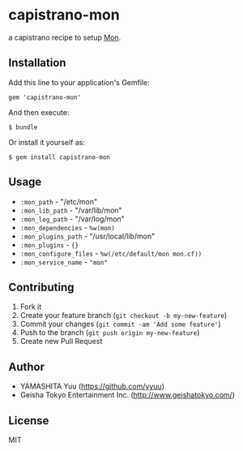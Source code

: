 # capistrano-mon

a capistrano recipe to setup [Mon](https://mon.wiki.kernel.org/).

## Installation

Add this line to your application's Gemfile:

    gem 'capistrano-mon'

And then execute:

    $ bundle

Or install it yourself as:

    $ gem install capistrano-mon

## Usage

 * `:mon_path` - "/etc/mon"
 * `:mon_lib_path` - "/var/lib/mon"
 * `:mon_log_path` - "/var/log/mon"
 * `:mon_dependencies` - `%w(mon)`
 * `:mon_plugins_path` - "/usr/local/lib/mon"
 * `:mon_plugins` - `{}`
 * `:mon_configure_files` - `%w(/etc/default/mon mon.cf))`
 * `:mon_service_name` - `"mon"`

## Contributing

1. Fork it
2. Create your feature branch (`git checkout -b my-new-feature`)
3. Commit your changes (`git commit -am 'Add some feature'`)
4. Push to the branch (`git push origin my-new-feature`)
5. Create new Pull Request

## Author

- YAMASHITA Yuu (https://github.com/yyuu)
- Geisha Tokyo Entertainment Inc. (http://www.geishatokyo.com/)

## License

MIT
